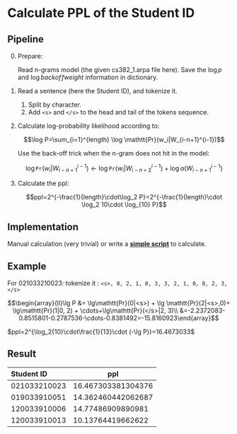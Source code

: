 # Calculate PPL of the Student ID

## Pipeline

0. Prepare: 

   Read n-grams model (the given cs382_1.arpa file here). Save the $\log p$ and $\log backof\!fweight$ information in dictionary.

1. Read a sentence (here the Student ID), and tokenize it.

   1. Split by character.
   2. Add ```<s>``` and ```</s>``` to the head and tail of the tokens sequence.

2. Calculate log-probability likelihood according to:

   $$\log P=\sum_{i=1}^{length} \log \mathtt{Pr}(w_i|W_{i-n+1}^{i-1})$$

   Use the back-off trick when the n-gram does not hit in the model:

   $$\log \mathtt{Pr}(w_i|W_{i-n+1}^{i-1})\leftarrow\log\mathtt{Pr}(w_i|W_{i-n+2}^{i-1}) + \log \alpha(W_{i-n+1}^{i-1})$$

3. Calculate the ppl:

   $$ppl=2^{-\frac{1}{length}\cdot\log_2 P}=2^{-\frac{1}{length}\cdot \log_2 10\cdot \log_{10} P}$$

## Implementation

Manual calculation (very trivial) or write a [**<u>simple script</u>**](https://github.com/lym01803/CS382_hw1_toy_ppl/tree/main) to calculate.

## Example

For 021033210023: tokenize it :  ```<s>, 0, 2, 1, 0, 3, 3, 2, 1, 0, 0, 2, 3, </s>``` 

$$\begin{array}{ll}\lg P &= \lg\mathtt{Pr}(0|<s>) + \lg \mathtt{Pr}(2|<s>,0)+ \lg\mathtt{Pr}(1|0, 2)  + \cdots+\lg\mathtt{Pr}(</s>|2, 3)\\ &=-2.2372083-0.8515801-0.2787536-\cdots-0.8381492=-15.8160923\end{array}$$

$ppl=2^{\log_2{10}\cdot\frac{1}{13}\cdot (-\lg P)}=16.4673033$

## Result

| Student ID   | ppl                |
| :----------- | ------------------ |
| 021033210023 | 16.467303381304376 |
| 019033910051 | 14.362460442062687 |
| 120033910006 | 14.77486909890981  |
| 120033910013 | 10.13764419662622  |

